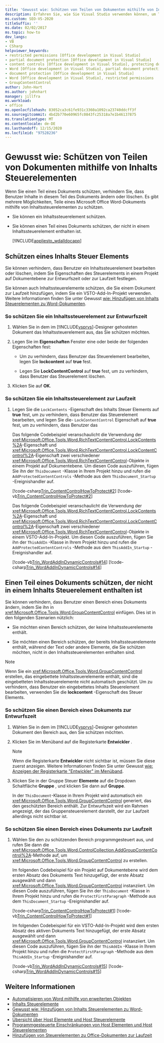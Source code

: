 ```yaml
---
title: 'Gewusst wie: Schützen von Teilen von Dokumenten mithilfe von Inhalts Steuerelementen'
description: Erfahren Sie, wie Sie Visual Studio verwenden können, um Teile eines Microsoft Word-Dokuments mithilfe von Inhalts Steuerelementen zu schützen.
ms.custom: SEO-VS-2020
titleSuffix: ''
ms.date: 02/02/2017
ms.topic: how-to
dev_langs:
- VB
- CSharp
helpviewer_keywords:
- restricted permissions [Office development in Visual Studio]
- partial document protection [Office development in Visual Studio]
- content controls [Office development in Visual Studio], protecting documents
- Word [Office development in Visual Studio], partial document protection
- document protection [Office development in Visual Studio]
- Word [Office development in Visual Studio], restricted permissions
- GroupContentControl
author: John-Hart
ms.author: johnhart
manager: jillfra
ms.workload:
- office
ms.openlocfilehash: 83052ca3c61fe931c3360a1092ca23740ddcff3f
ms.sourcegitcommit: 4bd2b770e60965fc0843fc25318a7e1b46137875
ms.translationtype: MT
ms.contentlocale: de-DE
ms.lasthandoff: 12/15/2020
ms.locfileid: "97528236"
---
```

# <a name="how-to-protect-parts-of-documents-by-using-content-controls"></a>Gewusst wie: Schützen von Teilen von Dokumenten mithilfe von Inhalts Steuerelementen
  Wenn Sie einen Teil eines Dokuments schützen, verhindern Sie, dass Benutzer Inhalte in diesem Teil des Dokuments ändern oder löschen. Es gibt mehrere Möglichkeiten, Teile eines Microsoft Office Word-Dokuments mithilfe von Inhaltssteuerelementen zu schützen.

- Sie können ein Inhaltssteuerelement schützen.

- Sie können einen Teil eines Dokuments schützen, der nicht in einem Inhaltssteuerelement enthalten ist.

  [!INCLUDE[appliesto_wdalldocapp](../vsto/includes/appliesto-wdalldocapp-md.md)]

## <a name="protect-a-content-control"></a><a name="EditDeleteControl"></a> Schützen eines Inhalts Steuer Elements
 Sie können verhindern, dass Benutzer ein Inhaltssteuerelement bearbeiten oder löschen, indem Sie Eigenschaften des Steuerelements in einem Projekt auf Dokumentebene zur Entwurfszeit oder zur Laufzeit festlegen.

 Sie können auch Inhaltssteuerelemente schützen, die Sie einem Dokument zur Laufzeit hinzufügen, indem Sie ein VSTO-Add-In-Projekt verwenden. Weitere Informationen finden Sie unter Gewusst [wie: Hinzufügen von Inhalts Steuerelementen zu Word-Dokumenten](../vsto/how-to-add-content-controls-to-word-documents.md).

### <a name="to-protect-a-content-control-at-design-time"></a>So schützen Sie ein Inhaltssteuerelement zur Entwurfszeit

1. Wählen Sie in dem im [!INCLUDE[vsprvs](../sharepoint/includes/vsprvs-md.md)]-Designer gehosteten Dokument das Inhaltssteuerelement aus, das Sie schützen möchten.

2. Legen Sie im **Eigenschaften** Fenster eine oder beide der folgenden Eigenschaften fest:

    - Um zu verhindern, dass Benutzer das Steuerelement bearbeiten, legen Sie **lockcontent** auf **true** fest.

    - Legen Sie **LockContentControl** auf **true** fest, um zu verhindern, dass Benutzer das Steuerelement löschen.

3. Klicken Sie auf **OK**.

### <a name="to-protect-a-content-control-at-run-time"></a>So schützen Sie ein Inhaltssteuerelement zur Laufzeit

1. Legen Sie die `LockContents` -Eigenschaft des Inhalts Steuer Elements auf **true** fest, um zu verhindern, dass Benutzer das Steuerelement bearbeiten, und legen Sie die- `LockContentControl` Eigenschaft auf **true** fest, um zu verhindern, dass Benutzer das

     Das folgende Codebeispiel veranschaulicht die Verwendung der <xref:Microsoft.Office.Tools.Word.RichTextContentControl.LockContents%2A>-Eigenschaft und <xref:Microsoft.Office.Tools.Word.RichTextContentControl.LockContentControl%2A>-Eigenschaft zwei verschiedener <xref:Microsoft.Office.Tools.Word.RichTextContentControl>-Objekte in einem Projekt auf Dokumentebene. Um diesen Code auszuführen, fügen Sie ihn der `ThisDocument` -Klasse in Ihrem Projekt hinzu und rufen die `AddProtectedContentControls` -Methode aus dem `ThisDocument_Startup` -Ereignishandler auf.

     [!code-csharp[Trin_ContentControlHowToProtect#2](../vsto/codesnippet/CSharp/Trin_ContentControlHowToProtect/ThisDocument.cs#2)]
     [!code-vb[Trin_ContentControlHowToProtect#2](../vsto/codesnippet/VisualBasic/Trin_ContentControlHowToProtect/ThisDocument.vb#2)]

     Das folgende Codebeispiel veranschaulicht die Verwendung der <xref:Microsoft.Office.Tools.Word.RichTextContentControl.LockContents%2A>-Eigenschaft und <xref:Microsoft.Office.Tools.Word.RichTextContentControl.LockContentControl%2A>-Eigenschaft zwei verschiedener <xref:Microsoft.Office.Tools.Word.RichTextContentControl>-Objekte in einem VSTO-Add-In-Projekt. Um diesen Code auszuführen, fügen Sie ihn der `ThisAddIn` -Klasse in Ihrem Projekt hinzu und rufen die `AddProtectedContentControls` -Methode aus dem `ThisAddIn_Startup` -Ereignishandler auf.

     [!code-vb[Trin_WordAddInDynamicControls#14](../vsto/codesnippet/VisualBasic/trin_wordaddindynamiccontrols/ThisAddIn.vb#14)]
     [!code-csharp[Trin_WordAddInDynamicControls#14](../vsto/codesnippet/CSharp/Trin_WordAddInDynamicControls/ThisAddIn.cs#14)]

## <a name="protect-a-part-of-a-document-that-is-not-in-a-content-control"></a>Einen Teil eines Dokuments schützen, der nicht in einem Inhalts Steuerelement enthalten ist
 Sie können verhindern, dass Benutzer einen Bereich eines Dokuments ändern, indem Sie ihn in <xref:Microsoft.Office.Tools.Word.GroupContentControl> einfügen. Dies ist in den folgenden Szenarien nützlich:

- Sie möchten einen Bereich schützen, der keine Inhaltssteuerelemente enthält.

- Sie möchten einen Bereich schützen, der bereits Inhaltssteuerelemente enthält, während der Text oder andere Elemente, die Sie schützen möchten, nicht in den Inhaltssteuerelementen enthalten sind.

> [!NOTE]
> Wenn Sie ein <xref:Microsoft.Office.Tools.Word.GroupContentControl> erstellen, das eingebettete Inhaltssteuerelemente enthält, sind die eingebetteten Inhaltssteuerelemente nicht automatisch geschützt. Um zu verhindern, dass Benutzer ein eingebettetes Inhalts Steuerelement bearbeiten, verwenden Sie die **lockcontent** -Eigenschaft des Steuer Elements.

### <a name="to-protect-an-area-of-a-document-at-design-time"></a>So schützen Sie einen Bereich eines Dokuments zur Entwurfszeit

1. Wählen Sie in dem im [!INCLUDE[vsprvs](../sharepoint/includes/vsprvs-md.md)]-Designer gehosteten Dokument den Bereich aus, den Sie schützen möchten.

2. Klicken Sie im Menüband auf die Registerkarte **Entwickler** .

    > [!NOTE]
    > Wenn die Registerkarte **Entwickler** nicht sichtbar ist, müssen Sie diese zuerst anzeigen. Weitere Informationen finden Sie unter Gewusst [wie: Anzeigen der Registerkarte "Entwickler" im Menüband](../vsto/how-to-show-the-developer-tab-on-the-ribbon.md).

3. Klicken Sie in der Gruppe Steuer **Elemente** auf die Dropdown Schaltfläche **Gruppe** , und klicken Sie dann auf **Gruppe**.

     In der `ThisDocument`-Klasse in Ihrem Projekt wird automatisch ein <xref:Microsoft.Office.Tools.Word.GroupContentControl> generiert, das den geschützten Bereich enthält. Zur Entwurfszeit wird ein Rahmen angezeigt, der das Gruppensteuerelement darstellt, der zur Laufzeit allerdings nicht sichtbar ist.

### <a name="to-protect-an-area-of-a-document-at-run-time"></a>So schützen Sie einen Bereich eines Dokuments zur Laufzeit

1. Wählen Sie den zu schützenden Bereich programmgesteuert aus, und rufen Sie dann die <xref:Microsoft.Office.Tools.Word.ControlCollection.AddGroupContentControl%2A>-Methode auf, um <xref:Microsoft.Office.Tools.Word.GroupContentControl> zu erstellen.

     Im folgenden Codebeispiel für ein Projekt auf Dokumentebene wird dem ersten Absatz des Dokuments Text hinzugefügt, der erste Absatz ausgewählt und dann <xref:Microsoft.Office.Tools.Word.GroupContentControl> instanziiert. Um diesen Code auszuführen, fügen Sie ihn der `ThisDocument` -Klasse in Ihrem Projekt hinzu und rufen die `ProtectFirstParagraph` -Methode aus dem `ThisDocument_Startup` -Ereignishandler auf.

     [!code-csharp[Trin_ContentControlHowToProtect#1](../vsto/codesnippet/CSharp/Trin_ContentControlHowToProtect/ThisDocument.cs#1)]
     [!code-vb[Trin_ContentControlHowToProtect#1](../vsto/codesnippet/VisualBasic/Trin_ContentControlHowToProtect/ThisDocument.vb#1)]

     Im folgenden Codebeispiel für ein VSTO-Add-In-Projekt wird dem ersten Absatz des aktiven Dokuments Text hinzugefügt, der erste Absatz ausgewählt und dann <xref:Microsoft.Office.Tools.Word.GroupContentControl> instanziiert. Um diesen Code auszuführen, fügen Sie ihn der `ThisAddIn` -Klasse in Ihrem Projekt hinzu und rufen die `ProtectFirstParagraph` -Methode aus dem `ThisAddIn_Startup` -Ereignishandler auf.

     [!code-vb[Trin_WordAddInDynamicControls#15](../vsto/codesnippet/VisualBasic/trin_wordaddindynamiccontrols/ThisAddIn.vb#15)]
     [!code-csharp[Trin_WordAddInDynamicControls#15](../vsto/codesnippet/CSharp/Trin_WordAddInDynamicControls/ThisAddIn.cs#15)]

## <a name="see-also"></a>Weitere Informationen
- [Automatisieren von Word mithilfe von erweiterten Objekten](../vsto/automating-word-by-using-extended-objects.md)
- [Inhalts Steuerelemente](../vsto/content-controls.md)
- [Gewusst wie: Hinzufügen von Inhalts Steuerelementen zu Word-Dokumenten](../vsto/how-to-add-content-controls-to-word-documents.md)
- [Übersicht über Host Elemente und Host Steuerelemente](../vsto/host-items-and-host-controls-overview.md)
- [Programmgesteuerte Einschränkungen von Host Elementen und Host Steuerelementen](../vsto/programmatic-limitations-of-host-items-and-host-controls.md)
- [Hinzufügen von Steuerelementen zu Office-Dokumenten zur Laufzeit](../vsto/adding-controls-to-office-documents-at-run-time.md)
